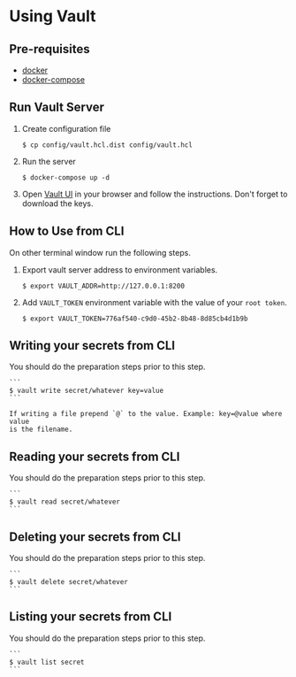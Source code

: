 # Using Vault

## Pre-requisites

- [docker](https://www.docker.com/)
- [docker-compose](https://github.com/docker/compose)

## Run Vault Server

1. Create configuration file

    `$ cp config/vault.hcl.dist config/vault.hcl`

1. Run the server

    `$ docker-compose up -d`

1. Open [Vault UI](http://127.0.0.1:8200) in your browser and follow the instructions. Don't forget to
   download the keys.

## How to Use from CLI

On other terminal window run the following steps.

1. Export vault server address to environment variables.

    ```
    $ export VAULT_ADDR=http://127.0.0.1:8200
    ```

1. Add `VAULT_TOKEN` environment variable with the value of your `root token`.

    ```
    $ export VAULT_TOKEN=776af540-c9d0-45b2-8b48-8d85cb4d1b9b
    ```

## Writing your secrets from CLI

You should do the preparation steps prior to this step.

    ```
    $ vault write secret/whatever key=value
    ```

    If writing a file prepend `@` to the value. Example: key=@value where value
    is the filename.

## Reading your secrets from CLI

You should do the preparation steps prior to this step.

    ```
    $ vault read secret/whatever
    ```

## Deleting your secrets from CLI

You should do the preparation steps prior to this step.

    ```
    $ vault delete secret/whatever
    ```

## Listing your secrets from CLI

You should do the preparation steps prior to this step.

    ```
    $ vault list secret
    ```

